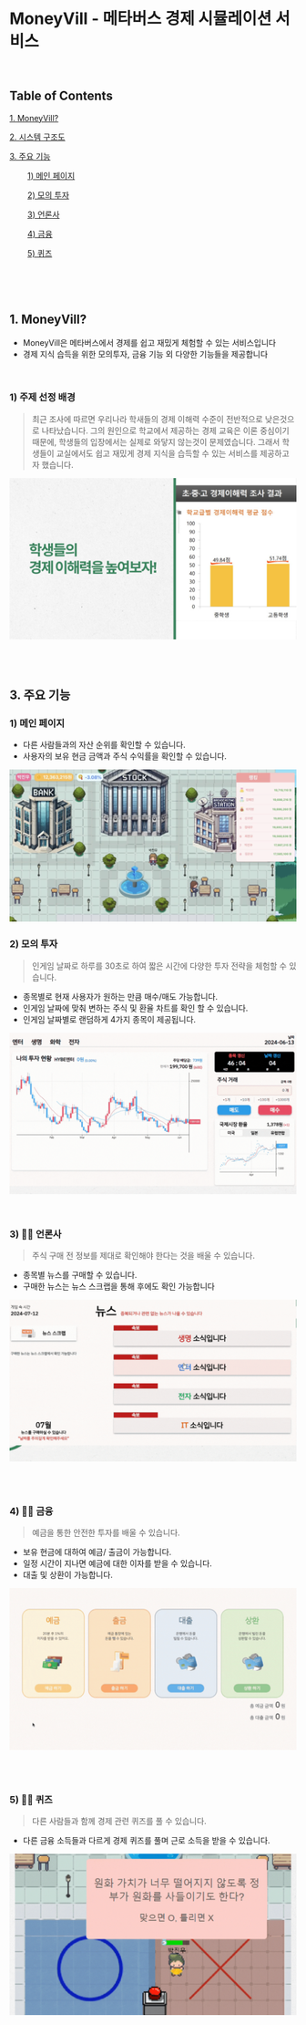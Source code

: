 # MoneyVill - 메타버스 경제 시뮬레이션 서비스

<br/>

## Table of Contents

[1. MoneyVill?](#1-MoneyVill)

[2. 시스템 구조도](#2-시스템-구조도)

[3. 주요 기능](#3-주요-기능)

&nbsp;&nbsp;&nbsp;&nbsp;&nbsp;&nbsp;&nbsp;&nbsp;[1) 메인 페이지](#1-메인-페이지)

&nbsp;&nbsp;&nbsp;&nbsp;&nbsp;&nbsp;&nbsp;&nbsp;[2) 모의 투자](#2-모의-투자)

&nbsp;&nbsp;&nbsp;&nbsp;&nbsp;&nbsp;&nbsp;&nbsp;[3) 언론사](#3-언론사)

&nbsp;&nbsp;&nbsp;&nbsp;&nbsp;&nbsp;&nbsp;&nbsp;[4) 금융](#4-금융)

&nbsp;&nbsp;&nbsp;&nbsp;&nbsp;&nbsp;&nbsp;&nbsp;[5) 퀴즈](#5-퀴즈)


<br/>

<br/>

<br/>

## 1. MoneyVill?

- MoneyVill은 메타버스에서 경제를 쉽고 재밌게 체험할 수 있는 서비스입니다
- 경제 지식 습득을 위한 모의투자, 금융 기능 외 다양한 기능들을 제공합니다

<br/>

### 1) 주제 선정 배경

> 최근 조사에 따르면 우리나라 학새들의 경제 이해력 수준이 전반적으로 낮은것으로 나타났습니다. 그의 원인으로 학교에서 제공하는 경제 교육은 이론 중심이기 때문에, 학생들의 입장에서는 실제로 와닿지 않는것이 문제였습니다. 그래서 학생들이 교실에서도 쉽고 재밌게 경제 지식을 습득할 수 있는 서비스를 제공하고자 했습니다.

![주제선정배경-불편한점](README.assets/주제선정배경-불편한점.jpg)

<br/>

<br/>
                                                                                                                                                                                                                                                                                   

## 3. 주요 기능

### 1) 메인 페이지

* 다른 사람들과의 자산 순위를 확인할 수 있습니다. 
* 사용자의 보유 현금 금액과 주식 수익률을 확인할 수 있습니다.

![메인페이지](README.assets/메인페이지.png)
<br/>

### 2) 모의 투자

> 인게임 날짜로 하루를 30초로 하여 짧은 시간에 다양한 투자 전략을 체험할 수 있습니다.

- 종목별로 현재 사용자가 원하는 만큼 매수/매도 가능합니다.
- 인게임 날짜에 맞춰 변하는 주식 및 환율 차트를 확인 할 수 있습니다. 
- 인게임 날짜별로 랜덤하게 4가지 종목이 제공됩니다.
  
![모의투자](README.assets/모의투자.gif)

<br/>

### 3) 🧑‍🏫 언론사

> 주식 구매 전 정보를 제대로 확인해야 한다는 것을 배울 수 있습니다.

- 종목별 뉴스를 구매할 수 있습니다.
- 구매한 뉴스는 뉴스 스크랩을 통해 후에도 확인 가능합니다
  
![언론사](README.assets/언론사.gif)

<br/>

<br/>

### 4) 🧑‍💻 금융

> 예금을 통한 안전한 투자를 배울 수 있습니다.

- 보유 현금에 대하여 예금/ 출금이 가능합니다.
- 일정 시간이 지나면 예금에 대한 이자를 받을 수 있습니다.
- 대출 및 상환이 가능합니다.

![금융](README.assets/금융.gif)

<br/>

<br/>

### 5) 🧑‍🏫 퀴즈

> 다른 사람들과 함께 경제 관련 퀴즈를 풀 수 있습니다.

- 다른 금융 소득들과 다르게 경제 퀴즈를 풀며 근로 소득을 받을 수 있습니다.

![경제퀴즈](README.assets/경제퀴즈.gif)

<br/>

<br/>
